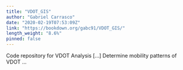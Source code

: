 ```yaml
---
title: "VDOT_GIS"
author: "Gabriel Carrasco"
date: "2020-02-19T07:53:09Z"
link: "https://bookdown.org/gabc91/VDOT_GIS/"
length_weight: "8.6%"
pinned: false
---
```


Code repository for VDOT Analysis [...] Determine mobility patterns of VDOT ...
